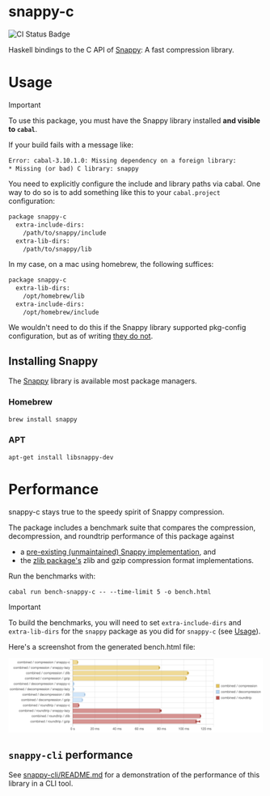 # snappy-c

![CI Status Badge](https://github.com/well-typed/snappy-c/actions/workflows/haskell-ci.yml/badge.svg)

Haskell bindings to the C API of [Snappy][snappy]: A fast compression library.

# Usage

> [!IMPORTANT]
> To use this package, you must have the Snappy library installed **and visible
> to `cabal`**.

If your build fails with a message like:
```
Error: cabal-3.10.1.0: Missing dependency on a foreign library:
* Missing (or bad) C library: snappy
```

You need to explicitly configure the include and library paths via cabal. One
way to do so is to add something like this to your `cabal.project`
configuration:

```cabal
package snappy-c
  extra-include-dirs:
    /path/to/snappy/include
  extra-lib-dirs:
    /path/to/snappy/lib
```

In my case, on a mac using homebrew, the following suffices:

```cabal
package snappy-c
  extra-lib-dirs:
    /opt/homebrew/lib
  extra-include-dirs:
    /opt/homebrew/include
```

We wouldn't need to do this if the Snappy library supported pkg-config
configuration, but as of writing [they do
not](https://github.com/google/snappy/pull/86#issuecomment-552237257).

## Installing Snappy

The [Snappy][snappy] library is available most package managers.

### Homebrew

```
brew install snappy
```

### APT

```
apt-get install libsnappy-dev
```


# Performance

snappy-c stays true to the speedy spirit of Snappy compression.

The package includes a benchmark suite that compares the compression,
decompression, and roundtrip performance of this package against
- a [pre-existing (unmaintained) Snappy
  implementation](https://hackage.haskell.org/package/snappy), and
- the [zlib package's](https://hackage.haskell.org/package/zlib) zlib and gzip
  compression format implementations.

Run the benchmarks with:
```
cabal run bench-snappy-c -- --time-limit 5 -o bench.html
```

> [!IMPORTANT]
> To build the benchmarks, you will need to set `extra-include-dirs` and
> `extra-lib-dirs` for the `snappy` package as you did for `snappy-c` (see
> [Usage](#usage)).

Here's a screenshot from the generated bench.html file:

![benchmark results](./.github/assets/bench-results.png)

## `snappy-cli` performance

<!-- Compressing and decompressing the the [enwik9 test
data](https://mattmahoney.net/dc/textdata.html) (~953MB) 5 times in a minimally
controlled yet consistent environment resulted in the following average times:

| Tool         | Compress time (s) | Decompress time (s)  |
| ------------ | ----------------- | -------------------- |
| `snappy-cli` | 2.074             | 0.61                 |
| `snzip`      | 2.312             | 1.07                 |
| `gzip`       | 26.51             | 1.38                 | -->

See [snappy-cli/README.md](./snappy-cli/README.md) for a demonstration of the
performance of this library in a CLI tool.

<!-- Links -->
[snappy]: https://github.com/google/snappy
